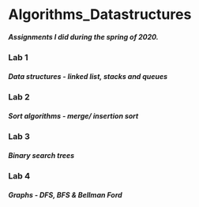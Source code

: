 # Algorithms_Datastructures
##### Assignments I did during the spring of 2020.

### Lab 1
##### Data structures - linked list, stacks and queues

### Lab 2
##### Sort algorithms - merge/ insertion sort

### Lab 3
##### Binary search trees

### Lab 4
##### Graphs - DFS, BFS & Bellman Ford
